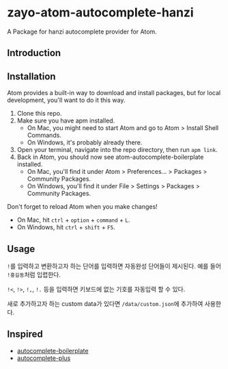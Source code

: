 # zayo-atom-autocomplete-hanzi

A Package for hanzi autocomplete provider for Atom.

## Introduction



## Installation

Atom provides a built-in way to download and install packages, but for local development, you'll want to do it this way.

1. Clone this repo.
2. Make sure you have apm installed.
    - On Mac, you might need to start Atom and go to Atom &gt; Install Shell Commands.
    - On Windows, it's probably already there.
3. Open your terminal, navigate into the repo directory, then run `apm link`.
4. Back in Atom, you should now see atom-autocomplete-boilerplate installed.
    - On Mac, you'll find it under Atom &gt; Preferences... &gt; Packages &gt; Community Packages.
    - On Windows, you'll find it under File &gt; Settings &gt; Packages &gt; Community Packages.

Don't forget to reload Atom when you make changes!
- On Mac, hit `ctrl` + `option` + `command` + `L`.
- On Windows, hit `ctrl` + `shift` + `F5`.

## Usage

`!`를 입력하고 변환하고자 하는 단어를 입력하면 자동완성 단어들이 제시된다. 예를 들어 `!홍길동`처럼 입렵한다.

`!<`, `!>`, `!,`, `!.` 등을 입력하면 키보드에 없는 기호를 자동입력 할 수 있다.

새로 추가하고자 하는 custom data가 있다면 `/data/custom.json`에 추가하여 사용한다.

## Inspired

* [autocomplete-boilerplate](https://atom.io/packages/autocomplete-boilerplate)
* [autocomplete-plus](https://github.com/atom/autocomplete-plus/wiki)
